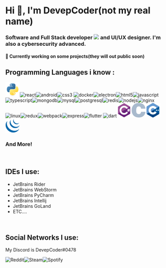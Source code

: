 <h1>Hi 👋, I'm DevepCoder(not my real name)</h1>
<h3>Software and Full Stack developer  <img src="https://i.imgur.com/uoimZSJ.gif" height="30" /> and UI/UX designer. I'm also a cybersecurity advanced.</h3>
<h4>🔭 Currently working on some projects(they will out public soon)

<h2>Programming Languages i know :</h2><img src="https://raw.githubusercontent.com/devicons/devicon/master/icons/python/python-original.svg" alt="python" width="45" height="45"/><img src="https://devicons.github.io/devicon/devicon.git/icons/react/react-original-wordmark.svg" alt="react" width="45" height="45"/><img src="https://devicons.github.io/devicon/devicon.git/icons/android/android-original-wordmark.svg" alt="android" width="45" height="45"/><img src="https://devicons.github.io/devicon/devicon.git/icons/css3/css3-original-wordmark.svg" alt="css3" width="45" height="45"/> <img src="https://devicons.github.io/devicon/devicon.git/icons/docker/docker-original-wordmark.svg" alt="docker" width="45" height="45"/><img src="https://devicons.github.io/devicon/devicon.git/icons/electron/electron-original.svg" alt="electron" width="45" height="45"/><img src="https://devicons.github.io/devicon/devicon.git/icons/html5/html5-original-wordmark.svg" alt="html5" width="45" height="45"/><img src="https://devicons.github.io/devicon/devicon.git/icons/javascript/javascript-original.svg" alt="javascript" width="45" height="45"/><img src="https://devicons.github.io/devicon/devicon.git/icons/typescript/typescript-original.svg" alt="typescript" width="45" height="45"/><img src="https://devicons.github.io/devicon/devicon.git/icons/mongodb/mongodb-original-wordmark.svg" alt="mongodb" width="45" height="45"/><img src="https://devicons.github.io/devicon/devicon.git/icons/mysql/mysql-original-wordmark.svg" alt="mysql" width="45" height="45"/><img src="https://devicons.github.io/devicon/devicon.git/icons/postgresql/postgresql-original-wordmark.svg" alt="postgresql" width="45" height="45"/><img src="https://devicons.github.io/devicon/devicon.git/icons/redis/redis-original-wordmark.svg" alt="redis" width="45" height="45"/><img src="https://devicons.github.io/devicon/devicon.git/icons/nodejs/nodejs-original-wordmark.svg" alt="nodejs" width="45" height="45"/><img src="https://devicons.github.io/devicon/devicon.git/icons/nginx/nginx-original.svg" alt="nginx" width="45" height="45"/><img src="https://devicons.github.io/devicon/devicon.git/icons/linux/linux-original.svg" alt="linux" width="45" height="45"/><img src="https://devicons.github.io/devicon/devicon.git/icons/redux/redux-original.svg" alt="redux" width="45" height="45"/><img src="https://devicons.github.io/devicon/devicon.git/icons/webpack/webpack-original.svg" alt="webpack" width="45" height="45"/><img src="https://devicons.github.io/devicon/devicon.git/icons/express/express-original-wordmark.svg" alt="express" width="45" height="45"/><img src="https://cdn.jsdelivr.net/npm/simple-icons@3.1.0/icons/flutter.svg" alt="flutter" width="45" height="45"/> <img src="https://cdn.jsdelivr.net/npm/simple-icons@3.1.0/icons/dart.svg" alt="dart" width="45" height="45"/><img src="https://raw.githubusercontent.com/devicons/devicon/master/icons/csharp/csharp-original.svg" alt="C#" height="45"/><img src="https://raw.githubusercontent.com/devicons/devicon/master/icons/c/c-original.svg" alt="C" width="45" height="45"/><img src="https://raw.githubusercontent.com/devicons/devicon/master/icons/cplusplus/cplusplus-original.svg" alt="C++" height="45"/><img src="https://raw.githubusercontent.com/devicons/devicon/master/icons/jquery/jquery-plain.svg" alt="JQuery.js" height="45"/> <br><h3> And More!</h3>

<br>


<h2>IDEs I use: </h2>
<ul>
 <li>JetBrains Rider</li>
 <li>JetBrains WebStorm</li>
 <li>JetBrains PyCharm</li>
 <li>JetBrains Intellij</li>
 <li>JetBrains GoLand</li>
 <li>ETC....</li>
</ul>
<br>


<h2>Social Networks I use:</h2>

<p>My Discord is DevepCoder#0478</p>
<img src="https://discord.com/assets/3abe9ce5a00cc24bd8aae04bf5968f4c.png" onclick="window.open('https://steamcommunity.com/profiles/76561199019160534', '_blank')" height="30px" alt="Reddit" width="30px"/><img src="https://discord.com/assets/f09c1c70a67ceaaeb455d163f3f9cbb8.png" alt="Steam" onclick="window.open('https://www.reddit.com/u/DevepCoder', '_blank')" height="30px" width="30px"/><img src="https://discord.com/assets/f0655521c19c08c4ea4e508044ec7d8c.png" alt="Spotify" onclick="window.open('https://open.spotify.com/user/dex5dx0rsr4vcx3oqs0ip2hlw', '_blank')" height="30px" width="30px"/>
